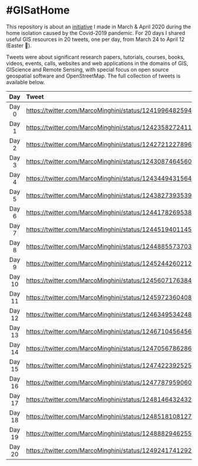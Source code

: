 # #GISatHome

This repository is about an [initiative](https://twitter.com/MarcoMinghini/status/1241996482594693121) I made in March & April 2020 during the home isolation caused by the Covid-2019 pandemic. For 20 days I shared useful GIS resources in 20 tweets, one per day, from March 24 to April 12 (Easter :hatching_chick:).

Tweets were about significant research papers, tutorials, courses, books, videos, events, calls, websites and web applications in the domains of GIS, GIScience and Remote Sensing, with special focus on open source geospatial software and OpenStreetMap. The full collection of tweets is available below.


| Day | Tweet |
|:---:|:---|
| Day 0 | https://twitter.com/MarcoMinghini/status/1241996482594693121 | 
| Day 1 | https://twitter.com/MarcoMinghini/status/1242358272411271169 |
| Day 2 | https://twitter.com/MarcoMinghini/status/1242721227896127489 |
| Day 3 | https://twitter.com/MarcoMinghini/status/1243087464560033792 |
| Day 4 | https://twitter.com/MarcoMinghini/status/1243449431564877824 |
| Day 5 | https://twitter.com/MarcoMinghini/status/1243827393539780608 |
| Day 6 | https://twitter.com/MarcoMinghini/status/1244178269538258944 |
| Day 7 | https://twitter.com/MarcoMinghini/status/1244519401145147397 |
| Day 8 | https://twitter.com/MarcoMinghini/status/1244885573703217156 |
| Day 9 | https://twitter.com/MarcoMinghini/status/1245244260212977664 |
| Day 10 | https://twitter.com/MarcoMinghini/status/1245607176384598018 |
| Day 11 | https://twitter.com/MarcoMinghini/status/1245972360408244224 |
| Day 12 | https://twitter.com/MarcoMinghini/status/1246349534248263680 |
| Day 13 | https://twitter.com/MarcoMinghini/status/1246710456456228869 |
| Day 14 | https://twitter.com/MarcoMinghini/status/1247056786286354435 |
| Day 15 | https://twitter.com/MarcoMinghini/status/1247422392525295623 |
| Day 16 | https://twitter.com/MarcoMinghini/status/1247787959060840449 |
| Day 17 | https://twitter.com/MarcoMinghini/status/1248146432432930817 |
| Day 18 | https://twitter.com/MarcoMinghini/status/1248518108127641600 |
| Day 19 | https://twitter.com/MarcoMinghini/status/1248882946255224832 |
| Day 20 | https://twitter.com/MarcoMinghini/status/1249241741292601345 |
